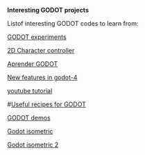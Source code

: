 **Interesting GODOT projects**

Listof interesting GODOT codes to learn from:

[GODOT experiments](https://github.com/miskatonicstudio/godot-experiments)

[2D Character controller](https://github.com/POWERHACK69/Godot4-2D-Character-Controllers)

[Aprender GODOT](https://github.com/findemor/findemor-youtube-aprender-godot/tree/main)

 [New features in godot-4](https://github.com/gdquest-demos/godot-4-new-features)

[youtube tutorial](https://www.youtube.com/playlist?list=PLaFm85QGi-mGIf5VJBggxdTdaqQq7gR8J)

#[Useful recipes for GODOT](https://github.com/godotrecipes)

[GODOT demos](https://github.com/gdquest-demos)

[Godot isometric](https://www.youtube.com/watch?v=dclc8w6JW7Y)

[Godot isometric 2](https://www.youtube.com/watch?v=XK5qpEmUA6w)
